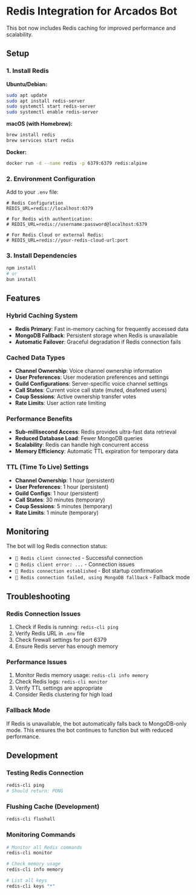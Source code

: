 # Redis Integration for Arcados Bot

This bot now includes Redis caching for improved performance and scalability.

## Setup

### 1. Install Redis

**Ubuntu/Debian:**

```bash
sudo apt update
sudo apt install redis-server
sudo systemctl start redis-server
sudo systemctl enable redis-server
```

**macOS (with Homebrew):**

```bash
brew install redis
brew services start redis
```

**Docker:**

```bash
docker run -d --name redis -p 6379:6379 redis:alpine
```

### 2. Environment Configuration

Add to your `.env` file:

```env
# Redis Configuration
REDIS_URL=redis://localhost:6379

# For Redis with authentication:
# REDIS_URL=redis://username:password@localhost:6379

# For Redis Cloud or external Redis:
# REDIS_URL=redis://your-redis-cloud-url:port
```

### 3. Install Dependencies

```bash
npm install
# or
bun install
```

## Features

### Hybrid Caching System

- **Redis Primary**: Fast in-memory caching for frequently accessed data
- **MongoDB Fallback**: Persistent storage when Redis is unavailable
- **Automatic Failover**: Graceful degradation if Redis connection fails

### Cached Data Types

- **Channel Ownership**: Voice channel ownership information
- **User Preferences**: User moderation preferences and settings
- **Guild Configurations**: Server-specific voice channel settings
- **Call States**: Current voice call state (muted, deafened users)
- **Coup Sessions**: Active ownership transfer votes
- **Rate Limits**: User action rate limiting

### Performance Benefits

- **Sub-millisecond Access**: Redis provides ultra-fast data retrieval
- **Reduced Database Load**: Fewer MongoDB queries
- **Scalability**: Redis can handle high concurrent access
- **Memory Efficiency**: Automatic TTL expiration for temporary data

### TTL (Time To Live) Settings

- **Channel Ownership**: 1 hour (persistent)
- **User Preferences**: 1 hour (persistent)
- **Guild Configs**: 1 hour (persistent)
- **Call States**: 30 minutes (temporary)
- **Coup Sessions**: 5 minutes (temporary)
- **Rate Limits**: 1 minute (temporary)

## Monitoring

The bot will log Redis connection status:

- `🔹 Redis client connected` - Successful connection
- `🔸 Redis client error: ...` - Connection issues
- `🔹 Redis connection established` - Bot startup confirmation
- `🔸 Redis connection failed, using MongoDB fallback` - Fallback mode

## Troubleshooting

### Redis Connection Issues

1. Check if Redis is running: `redis-cli ping`
2. Verify Redis URL in `.env` file
3. Check firewall settings for port 6379
4. Ensure Redis server has enough memory

### Performance Issues

1. Monitor Redis memory usage: `redis-cli info memory`
2. Check Redis logs: `redis-cli monitor`
3. Verify TTL settings are appropriate
4. Consider Redis clustering for high load

### Fallback Mode

If Redis is unavailable, the bot automatically falls back to MongoDB-only mode. This ensures the bot continues to function but with reduced performance.

## Development

### Testing Redis Connection

```bash
redis-cli ping
# Should return: PONG
```

### Flushing Cache (Development)

```bash
redis-cli flushall
```

### Monitoring Commands

```bash
# Monitor all Redis commands
redis-cli monitor

# Check memory usage
redis-cli info memory

# List all keys
redis-cli keys "*"
```
